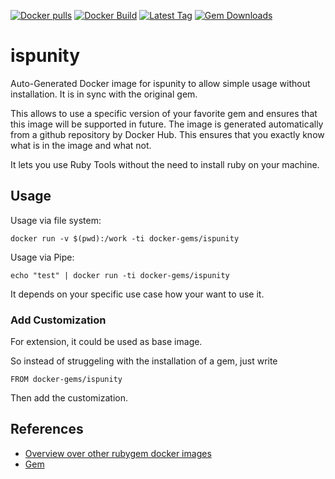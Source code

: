 [![Docker pulls](https://img.shields.io/docker/pulls/rubygem/ispunity.svg)](https://hub.docker.com/r/rubygem/ispunity/)
[![Docker Build](https://img.shields.io/docker/automated/rubygem/ispunity.svg)](https://hub.docker.com/r/rubygem/ispunity/)
[![Latest Tag](https://img.shields.io/github/tag/docker-rubygem/ispunity.svg)](https://hub.docker.com/r/rubygem/ispunity/)
[![Gem Downloads](https://img.shields.io/gem/dt/ispunity.svg)](https://rubygems.org/gems/ispunity/)
# ispunity

Auto-Generated Docker image for ispunity to allow simple usage without installation.
It is in sync with the original gem.

This allows to use a specific version of your favorite gem and ensures that this image will be supported in future.
The image is generated automatically from a github repository by Docker Hub.
This ensures that you exactly know what is in the image and what not.

It lets you use Ruby Tools without the need to install ruby on your machine.

## Usage

Usage via file system:

`docker run -v $(pwd):/work -ti docker-gems/ispunity`

Usage via Pipe:

`echo "test" | docker run -ti docker-gems/ispunity`

It depends on your specific use case how your want to use it.

### Add Customization

For extension, it could be used as base image.

So instead of struggeling with the installation of a gem, just write

`FROM docker-gems/ispunity`

Then add the customization.

## References

 - [Overview over other rubygem docker images](https://github.com/thinkbot/docker-rubygem)
 - [Gem](https://rubygems.org/gems/ispunity/)
